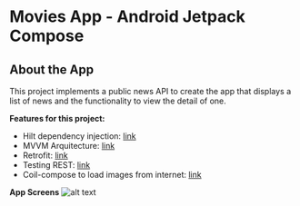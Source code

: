 
# Movies App - Android Jetpack Compose

## About the App
This project implements a public news API to create the app that displays a list of news and the functionality to view the detail of one.

**Features for this project:**
- Hilt dependency injection: [link](https://developer.android.com/training/dependency-injection/hilt-android?hl=es-419)
- MVVM Arquitecture: [link](https://developer.android.com/jetpack/guide?gclid=CjwKCAjw9uKIBhA8EiwAYPUS3FmUsPO9L0Fgzadlxdz3Ynxq_FJQNQXopR97RqmRo07gJcxzAJx10hoCtN0QAvD_BwE&gclsrc=aw.ds)
- Retrofit: [link](https://square.github.io/retrofit/)
- Testing REST: [link](https://github.com/square/okhttp/tree/master/mockwebserver)
- Coil-compose to load images from internet: [link](https://coil-kt.github.io/coil/compose/)

**App Screens**
![alt text](https://postimg.cc/gallery/TKDskj1)
